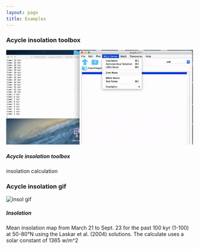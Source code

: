 ```yaml
---
layout: page
title: Examples
--- 
```

<section id = "project">
    <section id = "Setup">
        <div class ="divider"></div>
        <div class = "container">
            <div id = "imaging">
                <div class="heading">
                        <h3>Acycle insolation toolbox</h3>
                </div>
                <img src="images/2.acycle-insolationS.gif" alt ="Insolation">
                <h5> Acycle insolation toolbox</h5>
                <p> insolation calculation</p>
            </div>
        </div>
    </section>
    <section id = "inso">
        <div class ="divider"></div>
        <div class = "container">
            <div id = "imaging">
                <div class="heading">
                        <h3>Acycle insolation gif </h3>
                </div>
                <img src="images/Insol-t-1-100ka-day-80-264-lat-50-80-meandaily-La04.gif" alt ="insol gif">
                <h5 > Insolation </h5>
                <p>Mean insolation map from March 21 to Sept. 23 for the past 100 kyr (1-100) at 50-80°N using the Laskar et al. (2004) solutions. The calculate uses a solar constant of 1365 w/m^2</p>
            </div>
        </div>
    </section>
</section>
